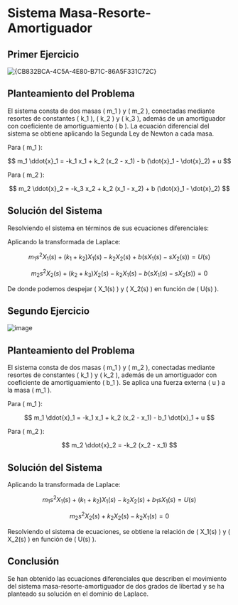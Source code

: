 # Sistema Masa-Resorte-Amortiguador

## Primer Ejercicio

![{CB832BCA-4C5A-4E80-B71C-86A5F331C72C}](https://github.com/user-attachments/assets/6145e663-4439-4619-9101-897f9cd01aa4)

## Planteamiento del Problema

El sistema consta de dos masas \( m_1 \) y \( m_2 \), conectadas mediante resortes de constantes \( k_1 \), \( k_2 \) y \( k_3 \), además de un amortiguador con coeficiente de amortiguamiento \( b \). La ecuación diferencial del sistema se obtiene aplicando la Segunda Ley de Newton a cada masa.

Para \( m_1 \):

$$ m_1 \ddot{x}_1 = -k_1 x_1 + k_2 (x_2 - x_1) - b (\dot{x}_1 - \dot{x}_2) + u $$

Para \( m_2 \):

$$ m_2 \ddot{x}_2 = -k_3 x_2 + k_2 (x_1 - x_2) + b (\dot{x}_1 - \dot{x}_2) $$

## Solución del Sistema

Resolviendo el sistema en términos de sus ecuaciones diferenciales:

Aplicando la transformada de Laplace:

$$ m_1 s^2 X_1(s) + (k_1 + k_2) X_1(s) - k_2 X_2(s) + b (s X_1(s) - s X_2(s)) = U(s) $$

$$ m_2 s^2 X_2(s) + (k_2 + k_3) X_2(s) - k_2 X_1(s) - b (s X_1(s) - s X_2(s)) = 0 $$

De donde podemos despejar \( X_1(s) \) y \( X_2(s) \) en función de \( U(s) \).

## Segundo Ejercicio


![image](https://github.com/user-attachments/assets/df54ad8b-cb30-4cf5-8c0e-32895fa7bf57)


## Planteamiento del Problema

El sistema consta de dos masas \( m_1 \) y \( m_2 \), conectadas mediante resortes de constantes \( k_1 \) y \( k_2 \), además de un amortiguador con coeficiente de amortiguamiento \( b_1 \). Se aplica una fuerza externa \( u \) a la masa \( m_1 \).

Para \( m_1 \):

$$ m_1 \ddot{x}_1 = -k_1 x_1 + k_2 (x_2 - x_1) - b_1 \dot{x}_1 + u $$

Para \( m_2 \):

$$ m_2 \ddot{x}_2 = -k_2 (x_2 - x_1) $$

## Solución del Sistema

Aplicando la transformada de Laplace:

$$ m_1 s^2 X_1(s) + (k_1 + k_2) X_1(s) - k_2 X_2(s) + b_1 s X_1(s) = U(s) $$

$$ m_2 s^2 X_2(s) + k_2 X_2(s) - k_2 X_1(s) = 0 $$

Resolviendo el sistema de ecuaciones, se obtiene la relación de \( X_1(s) \) y \( X_2(s) \) en función de \( U(s) \).

## Conclusión

Se han obtenido las ecuaciones diferenciales que describen el movimiento del sistema masa-resorte-amortiguador de dos grados de libertad y se ha planteado su solución en el dominio de Laplace.

